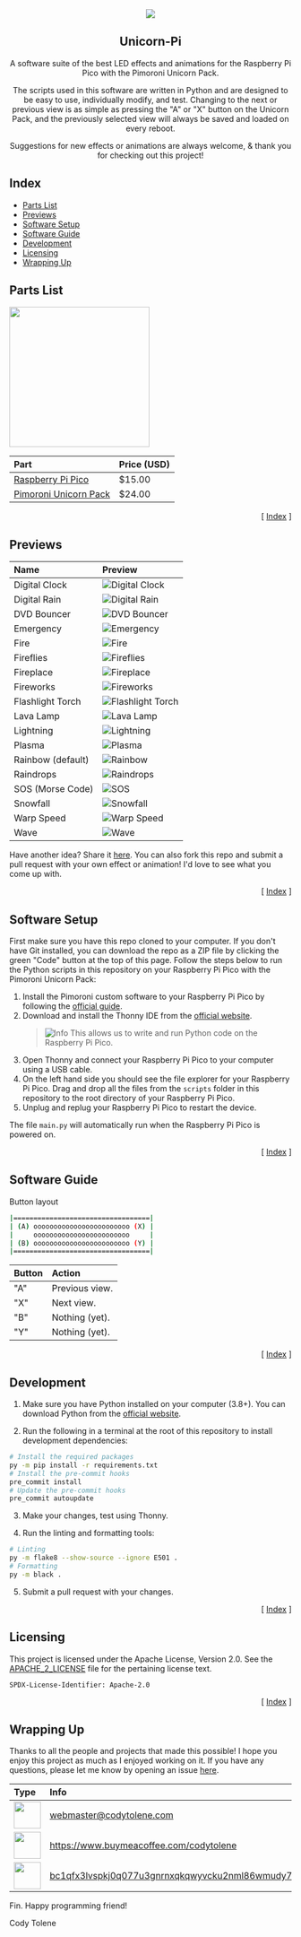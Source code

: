 <div align="center">
  <img align="center" src=".github/images/unicorn-pi.png" />
  <h2 align="center">Unicorn-Pi</h2>
  <p align="center">
    A software suite of the best LED effects and animations for the Raspberry Pi Pico with the Pimoroni Unicorn Pack.
  </p>
  <p align="center">
    The scripts used in this software are written in Python and are designed to be easy to use, individually modify, and test. Changing to the next or previous view is as simple as pressing the "A" or "X" button on the Unicorn Pack, and the previously selected view will always be saved and loaded on every reboot.
  </p>
  <p align="center">
    Suggestions for new effects or animations are always welcome, & thank you for checking out this project!
  </p>
</div>

## Index <a name="index"></a>

- [Parts List](#parts-list)
- [Previews](#previews)
- [Software Setup](#software-setup)
- [Software Guide](#software-guide)
- [Development](#development)
- [Licensing](#licensing)
- [Wrapping Up](#wrapping-up)

<!---------------------------------------------------------------------------->
<!---------------------------------------------------------------------------->
<!---------------------------------------------------------------------------->

## Parts List <a name="parts-list"></a>

<img src=".github/images/intro.jpeg" height="250" />

| Part                                      | Price (USD) |
| :---------------------------------------- | :---------- |
| [Raspberry Pi Pico][url-pi-pico]          | $15.00      |
| [Pimoroni Unicorn Pack][url-unicorn-pack] | $24.00      |

<p align="right">[ <a href="#index">Index</a> ]</p>

<!---------------------------------------------------------------------------->
<!---------------------------------------------------------------------------->
<!---------------------------------------------------------------------------->

## Previews <a name="previews"></a>

| Name              | Preview |
| :---------------- | :---------------------------------------------------------------- |
| Digital Clock     | ![Digital Clock](.github/images/examples/digital-clock.gif)       |
| Digital Rain      | ![Digital Rain](.github/images/examples/digital-rain.gif)         |
| DVD Bouncer       | ![DVD Bouncer](.github/images/examples/dvd-bouncer.gif)           |
| Emergency         | ![Emergency](.github/images/examples/emergency.gif)               |
| Fire              | ![Fire](.github/images/examples/fire.gif)                         |
| Fireflies         | ![Fireflies](.github/images/examples/fireflies.gif)               |
| Fireplace         | ![Fireplace](.github/images/examples/fireplace.gif)               |
| Fireworks         | ![Fireworks](.github/images/examples/fireworks.gif)               |
| Flashlight Torch  | ![Flashlight Torch](.github/images/examples/flashlight-torch.gif) |
| Lava Lamp         | ![Lava Lamp](.github/images/examples/lava-lamp.gif)               |
| Lightning         | ![Lightning](.github/images/examples/lightning.gif)               |
| Plasma            | ![Plasma](.github/images/examples/plasma.gif)                     |
| Rainbow (default) | ![Rainbow](.github/images/examples/rainbow.gif)                   |
| Raindrops         | ![Raindrops](.github/images/examples/raindrops.gif)               |
| SOS (Morse Code)  | ![SOS](.github/images/examples/sos.gif)                           |
| Snowfall          | ![Snowfall](.github/images/examples/snowfall.gif)                 |
| Warp Speed        | ![Warp Speed](.github/images/examples/warp-speed.gif)             |
| Wave              | ![Wave](.github/images/examples/wave.gif)                         |

Have another idea? Share it [here][url-new-issue]. You can also fork this repo and submit a pull request with your own effect or animation! I'd love to see what you come up with.

<p align="right">[ <a href="#index">Index</a> ]</p>

<!---------------------------------------------------------------------------->
<!---------------------------------------------------------------------------->
<!---------------------------------------------------------------------------->

## Software Setup <a name="software-setup"></a>

First make sure you have this repo cloned to your computer. If you don't have Git installed, you can download the repo as a ZIP file by clicking the green "Code" button at the top of this page. Follow the steps below to run the Python scripts in this repository on your Raspberry Pi Pico with the Pimoroni Unicorn Pack:

1. Install the Pimoroni custom software to your Raspberry Pi Pico by following the [official guide][url-pimoroni-pico-guide].
2. Download and install the Thonny IDE from the [official website][url-thonny]. 
   > ![Info][img-info] This allows us to write and run Python code on the Raspberry Pi Pico.
3. Open Thonny and connect your Raspberry Pi Pico to your computer using a USB cable.
4. On the left hand side you should see the file explorer for your Raspberry Pi Pico. Drag and drop all the files from the `scripts` folder in this repository to the root directory of your Raspberry Pi Pico.
5. Unplug and replug your Raspberry Pi Pico to restart the device.

The file `main.py` will automatically run when the Raspberry Pi Pico is powered on.

<p align="right">[ <a href="#index">Index</a> ]</p>

<!---------------------------------------------------------------------------->
<!---------------------------------------------------------------------------->
<!---------------------------------------------------------------------------->

## Software Guide <a name="software-guide"></a>

Button layout

```bash
|==================================|
| (A) oooooooooooooooooooooooo (X) |
|     oooooooooooooooooooooooo     |
| (B) oooooooooooooooooooooooo (Y) |
|==================================|
```

| Button | Action          |
| :----- | :-------------- |
| "A"    | Previous view.  |
| "X"    | Next view.      |
| "B"    | Nothing (yet).  |
| "Y"    | Nothing (yet).  |

<p align="right">[ <a href="#index">Index</a> ]</p>

<!---------------------------------------------------------------------------->
<!---------------------------------------------------------------------------->
<!---------------------------------------------------------------------------->

## Development <a name="development"></a>

1. Make sure you have Python installed on your computer (3.8+). You can download Python from the [official website][url-python-downloads]. 

2. Run the following in a terminal at the root of this repository to install development dependencies:

```bash
# Install the required packages
py -m pip install -r requirements.txt
# Install the pre-commit hooks
pre_commit install
# Update the pre-commit hooks
pre_commit autoupdate
```

3. Make your changes, test using Thonny.

4. Run the linting and formatting tools:

```bash
# Linting
py -m flake8 --show-source --ignore E501 .
# Formatting
py -m black .
```

5. Submit a pull request with your changes.

<p align="right">[ <a href="#index">Index</a> ]</p>

<!---------------------------------------------------------------------------->
<!---------------------------------------------------------------------------->
<!---------------------------------------------------------------------------->

## Licensing <a name="licensing"></a>

This project is licensed under the Apache License, Version 2.0. See the [APACHE_2_LICENSE](LICENSE) file for the pertaining license text.

`SPDX-License-Identifier: Apache-2.0`

<p align="right">[ <a href="#index">Index</a> ]</p>

<!---------------------------------------------------------------------------->
<!---------------------------------------------------------------------------->
<!---------------------------------------------------------------------------->

## Wrapping Up <a name="wrapping-up"></a>

Thanks to all the people and projects that made this possible! I hope you enjoy this project as much as I enjoyed working on it. If you have any questions, please let me know by opening an issue [here][url-new-issue].

| Type                                                                      | Info                                                                      |
| :------------------------------------------------------------------------ | :------------------------------------------------------------------------ |
| <img width="48" src=".github/images/ng-icons/email.svg" />                | webmaster@codytolene.com                                                  |
| <img width="48" src=".github/images/simple-icons/buymeacoffee.svg" />     | https://www.buymeacoffee.com/codytolene                                   |
| <img width="48" src=".github/images/simple-icons/bitcoin-btc-logo.svg" /> | [bc1qfx3lvspkj0q077u3gnrnxqkqwyvcku2nml86wmudy7yf2u8edmqq0a5vnt][url-btc] |

Fin. Happy programming friend!

Cody Tolene

<!---------------------------------------------------------------------------->
<!---------------------------------------------------------------------------->
<!---------------------------------------------------------------------------->

<!-- IMAGE REFERENCES -->

[img-info]: .github/images/ng-icons/info.svg
[img-warning]: .github/images/ng-icons/warn.svg

<!-- LINK REFERENCES -->

[url-btc]: https://explorer.btc.com/btc/address/bc1qfx3lvspkj0q077u3gnrnxqkqwyvcku2nml86wmudy7yf2u8edmqq0a5vnt
[url-new-issue]: https://github.com/CodyTolene/Unicorn-Pi/issues/new
[url-pi-pico]: https://www.raspberrypi.org/products/raspberry-pi-pico/
[url-pimoroni-pico-guide]: https://learn.pimoroni.com/tutorial/pico/getting-started-with-pico
[url-python-downloads]: https://www.python.org/downloads/
[url-thonny]: https://thonny.org/
[url-unicorn-pack]: https://shop.pimoroni.com/products/pico-unicorn-pack

<!---------------------------------------------------------------------------->
<!---------------------------------------------------------------------------->
<!---------------------------------------------------------------------------->
